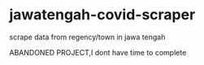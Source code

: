 # jawatengah-covid-scraper
scrape data from regency/town in jawa tengah

ABANDONED PROJECT,I dont have time to complete
